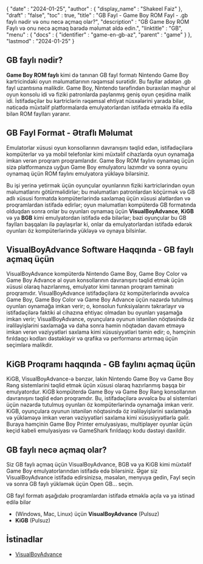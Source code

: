 {
  "date" : "2024-01-25",
  "author" : {
    "display_name" : "Shakeel Faiz"
},
  "draft" : "false",
  "toc" : true,
  "title" : "GB Fayl - Game Boy ROM Fayl - .gb faylı nədir və onu necə açmaq olar?",
  "description" : "GB Game Boy ROM Faylı və onu necə açmaq barədə məlumat əldə edin.",
  "linktitle" : "GB",
  "menu" : {
    "docs" : {
      "identifier" : "game-en-gb-az",
      "parent" : "game"
}
},
  "lastmod" : "2024-01-25"
}

## GB faylı nədir?

**Game Boy ROM faylı** kimi də tanınan GB fayl formatı Nintendo Game Boy kartricindəki oyun məlumatlarının rəqəmsal surətidir. Bu fayllar adətən .gb fayl uzantısına malikdir. Game Boy, Nintendo tərəfindən buraxılan məşhur əl oyun konsolu idi və fiziki patronlarda paylanmış geniş oyun çeşidinə malik idi. İstifadəçilər bu kartriclərin rəqəmsal ehtiyat nüsxələrini yarada bilər, nəticədə müxtəlif platformalarda emulyatorlardan istifadə etməklə ifa edilə bilən ROM faylları yaranır.

## GB Fayl Format - Ətraflı Məlumat

Emulatorlar xüsusi oyun konsollarının davranışını təqlid edən, istifadəçilərə kompüterlər və ya mobil telefonlar kimi müxtəlif cihazlarda oyun oynamağa imkan verən proqram proqramlarıdır. Game Boy ROM faylını oynamaq üçün sizə platformanıza uyğun Game Boy emulyatoru lazımdır və sonra oyunu oynamaq üçün ROM faylını emulyatora yükləyə bilərsiniz.

Bu işi yerinə yetirmək üçün oyunçular oyunlarının fiziki kartriclərindən oyun məlumatlarını götürməlidirlər; bu məlumatları patronlardan köçürmək və GB adlı xüsusi formatda kompüterlərində saxlamaq üçün xüsusi alətlərdən və proqramlardan istifadə edirlər; oyun məlumatları kompüterdə GB formatında olduqdan sonra onlar bu oyunları oynamaq üçün **VisualBoyAdvance**, **KiGB** və ya **BGB** kimi emulyatordan istifadə edə bilərlər; bəzi oyunçular bu GB faylları başqaları ilə paylaşırlar ki, onlar da emulyatorlardan istifadə edərək oyunları öz kompüterlərində yükləyə və oynaya bilsinlər.

## VisualBoyAdvance Software Haqqında - GB faylı açmaq üçün

VisualBoyAdvance kompüterdə Nintendo Game Boy, Game Boy Color və Game Boy Advance əl oyun konsollarının davranışını təqlid etmək üçün xüsusi olaraq hazırlanmış, emulyator kimi tanınan proqram təminatı proqramıdır. VisualBoyAdvance istifadəçilərə öz kompüterlərində əvvəlcə Game Boy, Game Boy Color və Game Boy Advance üçün nəzərdə tutulmuş oyunları oynamağa imkan verir; o, konsolun funksiyalarını təkrarlayır və istifadəçilərə faktiki əl cihazına ehtiyac olmadan bu oyunları yaşamağa imkan verir; VisualBoyAdvance, oyunçulara oyunun istənilən nöqtəsində öz irəliləyişlərini saxlamağa və daha sonra həmin nöqtədən davam etməyə imkan verən vəziyyətləri saxlama kimi xüsusiyyətləri təmin edir; o, həmçinin fırıldaqçı kodları dəstəkləyir və qrafika və performansı artırmaq üçün seçimlərə malikdir.

## KiGB Proqramı haqqında - GB faylını açmaq üçün

KiGB, VisualBoyAdvance-ə bənzər, lakin Nintendo Game Boy və Game Boy Rəng sistemlərini təqlid etmək üçün xüsusi olaraq hazırlanmış başqa bir emulyatordur. KiGB kompüterdə Game Boy və Game Boy Rəng konsollarının davranışını təqlid edən proqramdır. Bu, istifadəçilərə əvvəlcə bu əl sistemləri üçün nəzərdə tutulmuş oyunları öz kompüterlərində oynamağa imkan verir. KiGB, oyunçulara oyunun istənilən nöqtəsində öz irəliləyişlərini saxlamağa və yükləməyə imkan verən vəziyyətləri saxlama kimi xüsusiyyətlərlə gəlir. Buraya həmçinin Game Boy Printer emulyasiyası, multiplayer oyunlar üçün keçid kabeli emulyasiyası və GameShark fırıldaqçı kodu dəstəyi daxildir.

## GB faylı necə açmaq olar?

Siz GB faylı açmaq üçün VisualBoyAdvance, BGB və ya KiGB kimi müxtəlif Game Boy emulyatorlarından istifadə edə bilərsiniz. Əgər siz VisualBoyAdvance istifadə edirsinizsə, məsələn, menyuya gedin, Fayl seçin və sonra GB faylı yükləmək üçün Open GB... seçin.

GB fayl formatı aşağıdakı proqramlardan istifadə etməklə açıla və ya istinad edilə bilər

- (Windows, Mac, Linux) üçün **VisualBoyAdvance** (Pulsuz)
- **KiGB** (Pulsuz)

## İstinadlar
* [VisualBoyAdvance](https://en.wikipedia.org/wiki/VisualBoyAdvance)


